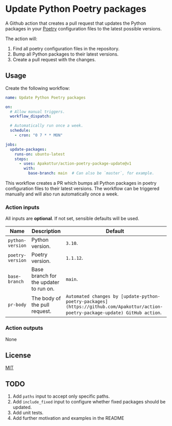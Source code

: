 # Update Python Poetry packages

A Github action that creates a pull request that updates the Python packages in 
your [Poetry](https://python-poetry.org/) configuration files to the latest possible versions.

The action will:

1. Find all poetry configuration files in the repository.
2. Bump all Python packages to their latest versions.
3. Create a pull request with the changes.

## Usage

Create the following workflow:
```yml
name: Update Python Poetry packages

on:
  # Allow manual triggers.
  workflow_dispatch:

  # Automatically run once a week.
  schedule:
    - cron: "0 7 * * MON"

jobs:
  update-packages:
    runs-on: ubuntu-latest
    steps:
      - uses: Apakottur/action-poetry-package-update@v1
        with:
          base-branch: main  # Can also be `master`, for example.
```

This workflow creates a PR which bumps all Python packages in poetry configuration files to their latest versions.
The workflow can be triggered manually and will also run automatically once a week.

### Action inputs

All inputs are **optional**. If not set, sensible defaults will be used.

| Name             | Description                            | Default                                                                                                                          |
|------------------|----------------------------------------|----------------------------------------------------------------------------------------------------------------------------------|
| `python-version` | Python version.                        | `3.10`.                                                                                                                          |
| `poetry-version` | Poetry version.                        | `1.1.12`.                                                                                                                        |
| `base-branch`    | Base branch for the updater to run on. | `main`.                                                                                                                          |
| `pr-body`        | The body of the pull request.          | `Automated changes by [update-python-poetry-packages](https://github.com/Apakottur/action-poetry-package-update) GitHub action`. |



### Action outputs

None

## License

[MIT](LICENSE)

## TODO
1. Add `paths` input to accept only specific paths.
2. Add `include_fixed` input to configure whether fixed packages should be updated.
3. Add unit tests.
4. Add further motivation and examples in the README